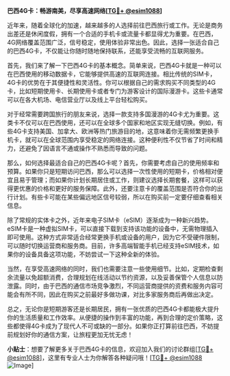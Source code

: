 **巴西4G卡：畅游南美，尽享高速网络[[TG💪+ @esim1088](https://t.me/s/esim1088)]**

近年来，随着全球化的加速，越来越多的人选择前往巴西旅行或工作。无论是商务出差还是休闲度假，拥有一个合适的手机卡或流量卡都显得尤为重要。在巴西，4G网络覆盖范围广泛，信号稳定，使用体验非常出色。因此，选择一张适合自己的巴西4G卡，不仅能让你随时随地保持联系，还能享受流畅的互联网服务。

首先，我们来了解一下巴西4G卡的基本概念。简单来说，巴西4G卡就是一种可以在巴西使用的移动数据卡，它能够提供高速的互联网连接。相比传统的SIM卡，4G卡的优势在于其便捷性和灵活性。你可以根据自己的需求购买不同类型的4G卡，比如短期使用卡、长期使用卡或者专门为游客设计的国际漫游卡。这些卡通常可以在各大机场、电信营业厅以及线上平台轻松购买。

对于经常需要跨国旅行的朋友来说，选择一款支持多国漫游的4G卡尤为重要。这类卡不仅可以在巴西使用，还可以在全球多个国家和地区实现无缝切换。例如，有些4G卡支持美国、加拿大、欧洲等热门旅游目的地，这意味着你无需频繁更换手机卡，就可以在全球范围内享受稳定的网络连接。这种便利性不仅节省了时间和精力，还避免了因语言不通或操作不熟悉而导致的问题。

那么，如何选择最适合自己的巴西4G卡呢？首先，你需要考虑自己的使用频率和预算。如果你只是短期访问巴西，那么可以选择一次性使用的短期卡，价格相对便宜且易于管理；而如果你计划长期居住或工作，则建议选择长期套餐，这样可以获得更优惠的价格和更好的服务保障。此外，还要注意卡的覆盖范围是否符合你的出行计划。有些卡可能在某些偏远地区信号较弱，所以在购买前一定要仔细查看相关信息。

除了常规的实体卡之外，近年来电子SIM卡（eSIM）逐渐成为一种新兴趋势。eSIM卡是一种虚拟SIM卡，可以直接下载到支持该功能的设备中，无需物理插入即可使用。这种方式非常适合经常更换手机或设备的用户，因为它不受硬件限制，可以随时切换运营商和服务商。目前，许多高端智能手机已经支持eSIM技术，如果你的设备具备这项功能，不妨尝试一下这种全新的体验。

当然，在享受高速网络的同时，我们也需要注意一些使用细节。比如，定期检查剩余流量以免超额消费，合理规划在线活动以节约资源，以及妥善保管个人信息以防泄露。同时，由于巴西的通信市场竞争激烈，不同运营商提供的资费和服务内容可能会有所不同，因此在购买之前最好多做功课，对比多家服务商后再做出决定。

总之，无论你是短期游客还是长期居民，拥有一张优质的巴西4G卡都能极大提升你的生活质量和工作效率。从便捷的操作到丰富的功能，再到合理的定价策略，这些都使得4G卡成为了现代人不可或缺的一部分。如果你正打算前往巴西，不妨提前规划好你的通信方案，让旅程更加无忧无虑！

**小贴士**：想要了解更多关于巴西4G卡的信息，欢迎加入我们的讨论群组[[TG💪+ @esim1088](https://t.me/s/esim1088)]，这里有专业人士为你解答各种疑问哦！[[TG💪+ @esim1088](https://t.me/s/esim1088) ![Image](https://i.postimg.cc/4NQfJmqS/Snipaste-2025-05-13-00-14-12.png)]